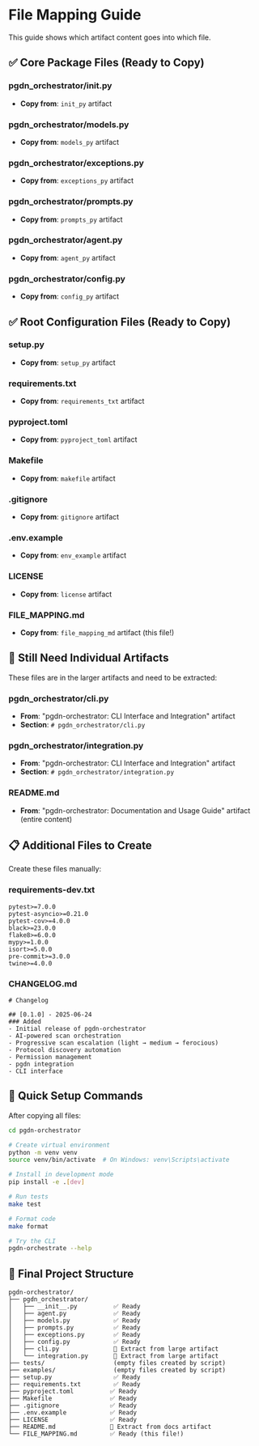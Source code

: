 # File Mapping Guide

This guide shows which artifact content goes into which file.

## ✅ Core Package Files (Ready to Copy)

### pgdn_orchestrator/__init__.py
- **Copy from**: `init_py` artifact

### pgdn_orchestrator/models.py  
- **Copy from**: `models_py` artifact

### pgdn_orchestrator/exceptions.py
- **Copy from**: `exceptions_py` artifact

### pgdn_orchestrator/prompts.py
- **Copy from**: `prompts_py` artifact

### pgdn_orchestrator/agent.py
- **Copy from**: `agent_py` artifact

### pgdn_orchestrator/config.py
- **Copy from**: `config_py` artifact

## ✅ Root Configuration Files (Ready to Copy)

### setup.py
- **Copy from**: `setup_py` artifact

### requirements.txt
- **Copy from**: `requirements_txt` artifact

### pyproject.toml
- **Copy from**: `pyproject_toml` artifact

### Makefile
- **Copy from**: `makefile` artifact

### .gitignore
- **Copy from**: `gitignore` artifact

### .env.example
- **Copy from**: `env_example` artifact

### LICENSE
- **Copy from**: `license` artifact

### FILE_MAPPING.md
- **Copy from**: `file_mapping_md` artifact (this file!)

## 🔄 Still Need Individual Artifacts

These files are in the larger artifacts and need to be extracted:

### pgdn_orchestrator/cli.py
- **From**: "pgdn-orchestrator: CLI Interface and Integration" artifact
- **Section**: `# pgdn_orchestrator/cli.py`

### pgdn_orchestrator/integration.py
- **From**: "pgdn-orchestrator: CLI Interface and Integration" artifact
- **Section**: `# pgdn_orchestrator/integration.py`

### README.md
- **From**: "pgdn-orchestrator: Documentation and Usage Guide" artifact (entire content)

## 📋 Additional Files to Create

Create these files manually:

### requirements-dev.txt
```
pytest>=7.0.0
pytest-asyncio>=0.21.0
pytest-cov>=4.0.0
black>=23.0.0
flake8>=6.0.0
mypy>=1.0.0
isort>=5.0.0
pre-commit>=3.0.0
twine>=4.0.0
```

### CHANGELOG.md
```
# Changelog

## [0.1.0] - 2025-06-24
### Added
- Initial release of pgdn-orchestrator
- AI-powered scan orchestration
- Progressive scan escalation (light → medium → ferocious)
- Protocol discovery automation
- Permission management
- pgdn integration
- CLI interface
```

## 🚀 Quick Setup Commands

After copying all files:

```bash
cd pgdn-orchestrator

# Create virtual environment
python -m venv venv
source venv/bin/activate  # On Windows: venv\Scripts\activate

# Install in development mode
pip install -e .[dev]

# Run tests
make test

# Format code
make format

# Try the CLI
pgdn-orchestrate --help
```

## 📁 Final Project Structure

```
pgdn-orchestrator/
├── pgdn_orchestrator/
│   ├── __init__.py          ✅ Ready
│   ├── agent.py             ✅ Ready
│   ├── models.py            ✅ Ready
│   ├── prompts.py           ✅ Ready
│   ├── exceptions.py        ✅ Ready
│   ├── config.py            ✅ Ready
│   ├── cli.py               🔄 Extract from large artifact
│   └── integration.py       🔄 Extract from large artifact
├── tests/                   (empty files created by script)
├── examples/                (empty files created by script)
├── setup.py                 ✅ Ready
├── requirements.txt         ✅ Ready
├── pyproject.toml          ✅ Ready
├── Makefile                ✅ Ready
├── .gitignore              ✅ Ready
├── .env.example            ✅ Ready
├── LICENSE                 ✅ Ready
├── README.md               🔄 Extract from docs artifact
└── FILE_MAPPING.md         ✅ Ready (this file!)
```
